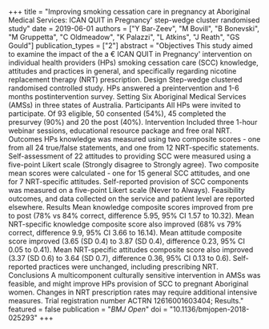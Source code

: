 +++
title = "Improving smoking cessation care in pregnancy at Aboriginal Medical Services: ICAN QUIT in Pregnancy' step-wedge cluster randomised study"
date = 2019-06-01
authors = ["Y Bar-Zeev", "M Bovill", "B Bonevski", "M Gruppetta", "C Oldmeadow", "K Palazzi", "L Atkins", "J Reath", "GS Gould"]
publication_types = ["2"]
abstract = "Objectives This study aimed to examine the impact of the a € ICAN QUIT in Pregnancy' intervention on individual health providers (HPs) smoking cessation care (SCC) knowledge, attitudes and practices in general, and specifically regarding nicotine replacement therapy (NRT) prescription. Design Step-wedge clustered randomised controlled study. HPs answered a preintervention and 1-6 months postintervention survey. Setting Six Aboriginal Medical Services (AMSs) in three states of Australia. Participants All HPs were invited to participate. Of 93 eligible, 50 consented (54%), 45 completed the presurvey (90%) and 20 the post (40%). Intervention Included three 1-hour webinar sessions, educational resource package and free oral NRT. Outcomes HPs knowledge was measured using two composite scores - one from all 24 true/false statements, and one from 12 NRT-specific statements. Self-assessment of 22 attitudes to providing SCC were measured using a five-point Likert scale (Strongly disagree to Strongly agree). Two composite mean scores were calculated - one for 15 general SCC attitudes, and one for 7 NRT-specific attitudes. Self-reported provision of SCC components was measured on a five-point Likert scale (Never to Always). Feasibility outcomes, and data collected on the service and patient level are reported elsewhere. Results Mean knowledge composite scores improved from pre to post (78% vs 84% correct, difference 5.95, 95% CI 1.57 to 10.32). Mean NRT-specific knowledge composite score also improved (68% vs 79% correct, difference 9.9, 95% CI 3.66 to 16.14). Mean attitude composite score improved (3.65 (SD 0.4) to 3.87 (SD 0.4), difference 0.23, 95% CI 0.05 to 0.41). Mean NRT-specific attitudes composite score also improved (3.37 (SD 0.6) to 3.64 (SD 0.7), difference 0.36, 95% CI 0.13 to 0.6). Self-reported practices were unchanged, including prescribing NRT. Conclusions A multicomponent culturally sensitive intervention in AMSs was feasible, and might improve HPs provision of SCC to pregnant Aboriginal women. Changes in NRT prescription rates may require additional intensive measures. Trial registration number ACTRN 12616001603404; Results."
featured = false
publication = "*BMJ Open*"
doi = "10.1136/bmjopen-2018-025293"
+++

